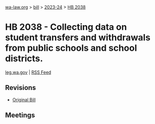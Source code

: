 [wa-law.org](/) > [bill](/bill/) > [2023-24](/bill/2023-24/) > [HB 2038](/bill/2023-24/hb/2038/)

# HB 2038 - Collecting data on student transfers and withdrawals from public schools and school districts.
[leg.wa.gov](https://app.leg.wa.gov/billsummary?BillNumber=2038&Year=2023&Initiative=false) | [RSS Feed](./rss.xml)

## Revisions
* [Original Bill](1/)

## Meetings